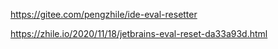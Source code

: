 https://gitee.com/pengzhile/ide-eval-resetter



https://zhile.io/2020/11/18/jetbrains-eval-reset-da33a93d.html